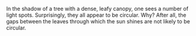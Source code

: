 

In the shadow of a tree with a dense, leafy canopy, one sees a number of
light spots. Surprisingly, they all appear to be circular. Why? After
all, the gaps between the leaves through which the sun shines are not
likely to be circular.
